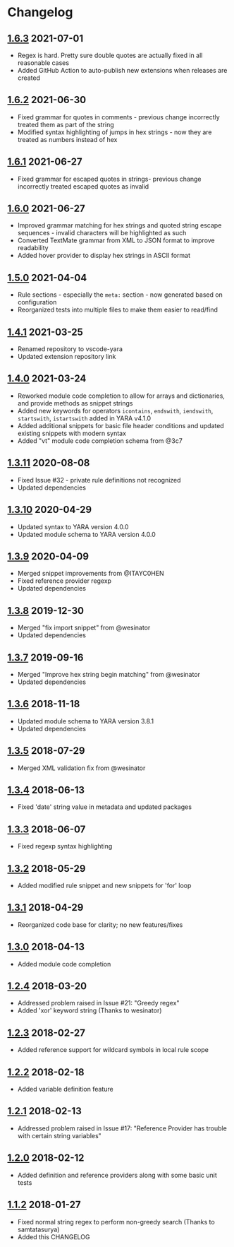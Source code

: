 # Changelog

## [1.6.3] 2021-07-01
* Regex is hard. Pretty sure double quotes are actually fixed in all reasonable cases
* Added GitHub Action to auto-publish new extensions when releases are created

## [1.6.2] 2021-06-30
* Fixed grammar for quotes in comments - previous change incorrectly treated them as part of the string
* Modified syntax highlighting of jumps in hex strings - now they are treated as numbers instead of hex

## [1.6.1] 2021-06-27
* Fixed grammar for escaped quotes in strings- previous change incorrectly treated escaped quotes as invalid

## [1.6.0] 2021-06-27
* Improved grammar matching for hex strings and quoted string escape sequences - invalid characters will be highlighted as such
* Converted TextMate grammar from XML to JSON format to improve readability
* Added hover provider to display hex strings in ASCII format

## [1.5.0] 2021-04-04
* Rule sections - especially the `meta:` section - now generated based on configuration
* Reorganized tests into multiple files to make them easier to read/find

## [1.4.1] 2021-03-25
* Renamed repository to vscode-yara
* Updated extension repository link

## [1.4.0] 2021-03-24
* Reworked module code completion to allow for arrays and dictionaries, and provide methods as snippet strings
* Added new keywords for operators `icontains`, `endswith`, `iendswith`, `startswith`, `istartswith` added in YARA v4.1.0
* Added additional snippets for basic file header conditions and updated existing snippets with modern syntax
* Added "vt" module code completion schema from @3c7

## [1.3.11] 2020-08-08
* Fixed Issue #32 - private rule definitions not recognized
* Updated dependencies

## [1.3.10] 2020-04-29
* Updated syntax to YARA version 4.0.0
* Updated module schema to YARA version 4.0.0

## [1.3.9] 2020-04-09
* Merged snippet improvements from @ITAYC0HEN
* Fixed reference provider regexp
* Updated dependencies

## [1.3.8] 2019-12-30
* Merged "fix import snippet" from @wesinator
* Updated dependencies

## [1.3.7] 2019-09-16
* Merged "Improve hex string begin matching" from @wesinator
* Updated dependencies

## [1.3.6] 2018-11-18
* Updated module schema to YARA version 3.8.1
* Updated dependencies

## [1.3.5] 2018-07-29
* Merged XML validation fix from @wesinator

## [1.3.4] 2018-06-13
* Fixed 'date' string value in metadata and updated packages

## [1.3.3] 2018-06-07
* Fixed regexp syntax highlighting

## [1.3.2] 2018-05-29
* Added modified rule snippet and new snippets for 'for' loop

## [1.3.1] 2018-04-29
* Reorganized code base for clarity; no new features/fixes

## [1.3.0] 2018-04-13
* Added module code completion

## [1.2.4] 2018-03-20
* Addressed problem raised in Issue #21: "Greedy regex"
* Added 'xor' keyword string (Thanks to wesinator)

## [1.2.3] 2018-02-27
* Added reference support for wildcard symbols in local rule scope

## [1.2.2] 2018-02-18
* Added variable definition feature

## [1.2.1] 2018-02-13
* Addressed problem raised in Issue #17: "Reference Provider has trouble with certain string variables"

## [1.2.0] 2018-02-12
* Added definition and reference providers along with some basic unit tests

## [1.1.2] 2018-01-27
* Fixed normal string regex to perform non-greedy search (Thanks to samtatasurya)
* Added this CHANGELOG

[1.1.2]: https://github.com/infosec-intern/vscode-yara/commit/7640cadc9db8f2b5087b2fecc7c5fc3f1741c011
[1.2.0]: https://github.com/infosec-intern/vscode-yara/commit/0ad1cb401758165bf4d5d43f3a549d386f6b1fd6
[1.2.1]: https://github.com/infosec-intern/vscode-yara/commit/5d29c34f73c210c478fabf1548a7067735b0eedf
[1.2.2]: https://github.com/infosec-intern/vscode-yara/commit/01c9a4c9b7795494488bacab20cacec9a83e67d3
[1.2.3]: https://github.com/infosec-intern/vscode-yara/commit/e2ecae2efaf91012b6dd71bc328597beb83ef7fa
[1.2.4]: https://github.com/infosec-intern/vscode-yara/commit/00e44d92dedd0fc9001a8458d001e274489abe5c
[1.3.0]: https://github.com/infosec-intern/vscode-yara/commit/94a1dffe16df543a2c46eae0f3c04ffb5e06d659
[1.3.1]: https://github.com/infosec-intern/vscode-yara/commit/955bbbaa078bc3875e07468d864b94479c2652d3
[1.3.2]: https://github.com/infosec-intern/vscode-yara/commit/a047c27bab68deac6910dd440d3e6aaad005e33a
[1.3.3]: https://github.com/infosec-intern/vscode-yara/commit/e94c3ec33f306e762c0e4a2d6c12268a9e9dcc4a
[1.3.4]: https://github.com/infosec-intern/vscode-yara/commit/c36207d619cfa6df7623cb4e2419140c7cc400d4
[1.3.5]: https://github.com/infosec-intern/vscode-yara/commit/484f38b89b96b52cfc89b8e33166e3557974fa13
[1.3.6]: https://github.com/infosec-intern/vscode-yara/commit/3c8b2a4ac394542142e6c08b5bdc453de2e40cd9
[1.3.7]: https://github.com/infosec-intern/vscode-yara/commit/75855ac8d26605a2043e169f7c53e29f203f6f99
[1.3.8]: https://github.com/infosec-intern/vscode-yara/commit/27cb613b3450317afe03617c8cae96610e04ac6e
[1.3.9]: https://github.com/infosec-intern/vscode-yara/commit/893073684743990777306da581688f9158e41179
[1.3.10]: https://github.com/infosec-intern/vscode-yara/commit/af9dbb055f0213064740a1184f95226d23a089b6
[1.3.11]: https://github.com/infosec-intern/vscode-yara/commit/9831637d1632e89fb45e3cff2975867740005f13
[1.4.0]: https://github.com/infosec-intern/vscode-yara/compare/v1.3.11...v1.4.0
[1.4.1]: https://github.com/infosec-intern/vscode-yara/compare/v1.4.0...v1.4.1
[1.5.0]: https://github.com/infosec-intern/vscode-yara/compare/v1.4.1...v1.5.0
[1.6.0]: https://github.com/infosec-intern/vscode-yara/compare/v1.5.0...v1.6.0
[1.6.1]: https://github.com/infosec-intern/vscode-yara/compare/v1.6.0...v1.6.1
[1.6.2]: https://github.com/infosec-intern/vscode-yara/compare/v1.6.1...v1.6.2
[1.6.3]: https://github.com/infosec-intern/vscode-yara/compare/v1.6.2...v1.6.3
